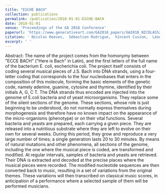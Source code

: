 ```yaml
---
title: "ESCHE BACH"
collection: publications
permalink: /publication/2018-01-01-ESCHE-BACH
date: 2018-01-01
venue: 'Proceedings of the GA 2018 Conference'
paperurl: 'https://www.generativeart.com/GA2018_papers/GA2018_NICOLAS%20REEVES.pdf'
citation: ' Nicolas Reeves,  Sébastien Rodrigue,  Vincent Cusson,  Léonard Sauvé, &quot;ESCHE BACH.&quot; In the proceedings of Proceedings of the GA 2018 Conference, 2018.'
excerpt: ' '
---
```


Abstract: 
The name of the project comes from the homonymy between "ECCE BACH" ("Here is Bach" in Latin), and the first letters of the full name of the bacterium E. coli, escherichia coli. The project itself consists of coding several musical pieces of J.S. Bach into DNA strands, using a four-letter coding that corresponds to the four nucleobases that enters in the composition of this molecule, forming the basic elements of the genetic code, namely adenine, guanine, cytosine and thymine, identified by their initials A, G, C T. 
The DNA strands thus encoded are injected into the genome of E.coli bacteria and of yeast microorganisms. They replace some of the silent sections of the genome. These sections, whose role is just beginning to be understood, do not normally express themselves during morphogenesis and therefore have no known impact on the appearance of the micro-organisms (phenotype) or on their vital functions. Several bacteria and yeasts are prepared, each carrying a given piece. They are released into a nutritious substrate where they are left to evolve on their own for several weeks. 
During this period, they grow and reproduce a very large number of times; a single generation lasts 20 to 30 minutes. By means of natural mutations and other phenomena, all sections of the genome, including the one where the musical piece is coded, are transformed and modified. At regular intervals, samples of bacteria and yeasts are retrieved. Their DNA is extracted and decoded at the precise places where the musical pieces were recorded. The modified nucleotide sequences are then converted back to music, resulting in a set of variations from the original themes. 
These variations will then transcribed on classical music scores, in anticipation of a performance where a selected sample of them will be performed musicians.